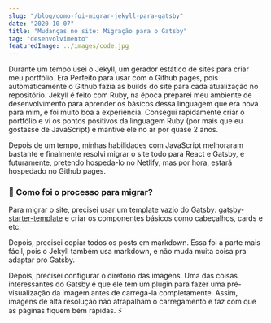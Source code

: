 ```yaml
---
slug: "/blog/como-foi-migrar-jekyll-para-gatsby"
date: "2020-10-07"
title: "Mudanças no site: Migração para o Gatsby"
tag: "desenvolvimento"
featuredImage: ../images/code.jpg
---
```

Durante um tempo usei o Jekyll, um gerador estático de sites para criar meu portfólio. Era 
Perfeito para usar com o Github pages, pois automaticamente o Github fazia as builds do 
site para cada atualização no repositório. Jekyll é feito com Ruby, na época preparei 
meu ambiente de desenvolvimento para aprender os básicos dessa linguagem que era nova para mim,
e foi muito boa a experiência. Consegui rapidamente criar o portfólio e vi os pontos positivos 
da linguagem Ruby (por mais que eu gostasse de JavaScript) e mantive ele no ar por quase 2 anos.

Depois de um tempo, minhas habilidades com JavaScript melhoraram bastante e finalmente resolvi 
migrar o site todo para React e Gatsby, e futuramente, pretendo hospeda-lo no Netlify, mas por hora,
estará hospedado no Github pages.

### 🤔 Como foi o processo para migrar?
Para migrar o site, precisei usar um template vazio do Gatsby: [gatsby-starter-template](https://www.gatsbyjs.com/starters/gatsbyjs/gatsby-starter-default/) e criar os componentes básicos como cabeçalhos, cards e etc. 

Depois, precisei copiar todos os posts em markdown. Essa foi a parte mais fácil, pois o Jekyll também usa markdown,
e não muda muita coisa pra adaptar pro Gatsby.

Depois, precisei configurar o diretório das imagens. Uma das coisas interessantes do Gatsby é que ele
tem um plugin para fazer uma pré-visualização da imagem antes de carrega-la completamente. Assim, imagens
de alta resolução não atrapalham o carregamento e faz com que as páginas fiquem bém rápidas. ⚡️  






